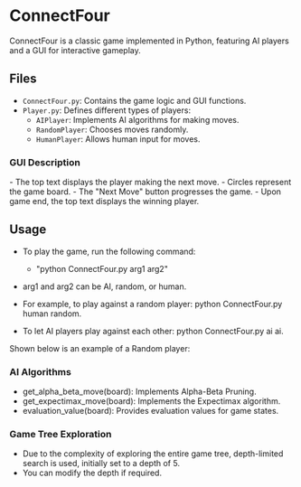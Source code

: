 # ConnectFour

ConnectFour is a classic game implemented in Python, featuring AI players and a GUI for interactive gameplay.

## Files

- `ConnectFour.py`: Contains the game logic and GUI functions.
- `Player.py`: Defines different types of players:
  - `AIPlayer`: Implements AI algorithms for making moves.
  - `RandomPlayer`: Chooses moves randomly.
  - `HumanPlayer`: Allows human input for moves.

### GUI Description
<img1 src="./images/img1.png" width="200" />
- The top text displays the player making the next move.
- Circles represent the game board.
- The "Next Move" button progresses the game.
- Upon game end, the top text displays the winning player.

## Usage

- To play the game, run the following command:
  - "python ConnectFour.py arg1 arg2"

- arg1 and arg2 can be AI, random, or human.
- For example, to play against a random player: python ConnectFour.py human random.
- To let AI players play against each other: python ConnectFour.py ai ai.

Shown below is an example of a Random player:

<img2 src="./images/img2.png" width="200" />
  
### AI Algorithms
- get_alpha_beta_move(board): Implements Alpha-Beta Pruning.
- get_expectimax_move(board): Implements the Expectimax algorithm.
- evaluation_value(board): Provides evaluation values for game states.
  
### Game Tree Exploration
- Due to the complexity of exploring the entire game tree, depth-limited search is used, initially set to a depth of 5.
- You can modify the depth if required.


